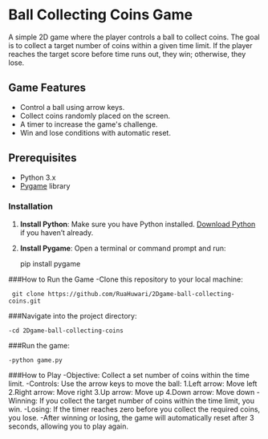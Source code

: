 # Ball Collecting Coins Game

A simple 2D game where the player controls a ball to collect coins. The goal is to collect a target number of coins within a given time limit. If the player reaches the target score before time runs out, they win; otherwise, they lose.

## Game Features
- Control a ball using arrow keys.
- Collect coins randomly placed on the screen.
- A timer to increase the game's challenge.
- Win and lose conditions with automatic reset.

## Prerequisites

- Python 3.x
- [Pygame](https://www.pygame.org/) library

### Installation

1. **Install Python**: Make sure you have Python installed. [Download Python](https://www.python.org/downloads/) if you haven’t already.
2. **Install Pygame**: Open a terminal or command prompt and run:
   
      pip install pygame
    

###How to Run the Game
 -Clone this repository to your local machine:
     
     git clone https://github.com/RuaHuwari/2Dgame-ball-collecting-coins.git

###Navigate into the project directory:
    
    -cd 2Dgame-ball-collecting-coins

###Run the game:

    -python game.py

###How to Play
-Objective: Collect a set number of coins within the time limit.
-Controls:
Use the arrow keys to move the ball:
1.Left arrow: Move left
2.Right arrow: Move right
3.Up arrow: Move up
4.Down arrow: Move down
-Winning: If you collect the target number of coins within the time limit, you win.
-Losing: If the timer reaches zero before you collect the required coins, you lose.
-After winning or losing, the game will automatically reset after 3 seconds, allowing you to play again.
